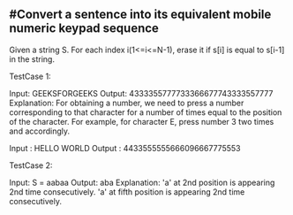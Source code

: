 #Convert a sentence into its equivalent mobile numeric keypad sequence
-----------------------------------------------------------------------
Given a string S. For each index i(1<=i<=N-1), erase it if s[i] is equal to s[i-1] in the string.

TestCase 1:

Input: GEEKSFORGEEKS
Output: 4333355777733366677743333557777
Explanation: For obtaining a number, we need to press a number corresponding to that character for a number of times equal to the position of the character. For example, for character E, press number 3 two times and accordingly.

Input : HELLO WORLD
Output : 4433555555666096667775553

TestCase 2:

Input:
S = aabaa
Output:  aba
Explanation: 'a' at 2nd position is
appearing 2nd time consecutively.
'a' at fifth position is appearing
2nd time consecutively.